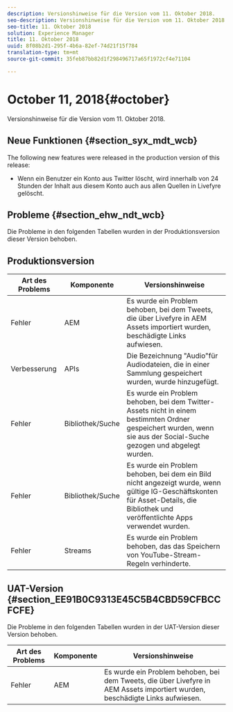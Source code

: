 ```yaml
---
description: Versionshinweise für die Version vom 11. Oktober 2018.
seo-description: Versionshinweise für die Version vom 11. Oktober 2018.
seo-title: 11. Oktober 2018
solution: Experience Manager
title: 11. Oktober 2018
uuid: 8f08b2d1-295f-4b6a-82ef-74d21f15f784
translation-type: tm+mt
source-git-commit: 35feb87bb82d1f298496717a65f1972cf4e71104

---
```



# October 11, 2018{#october}

Versionshinweise für die Version vom 11. Oktober 2018.

## Neue Funktionen {#section_syx_mdt_wcb}

The following new features were released in the production version of this release:

* Wenn ein Benutzer ein Konto aus Twitter löscht, wird innerhalb von 24 Stunden der Inhalt aus diesem Konto auch aus allen Quellen in Livefyre gelöscht.

## Probleme {#section_ehw_ndt_wcb}

Die Probleme in den folgenden Tabellen wurden in der Produktionsversion dieser Version behoben.

## Produktionsversion

| **Art des Problems** | **Komponente** | **Versionshinweise** |
|---|---|---|
| Fehler | AEM | Es wurde ein Problem behoben, bei dem Tweets, die über Livefyre in AEM Assets importiert wurden, beschädigte Links aufwiesen. |
| Verbesserung | APIs | Die Bezeichnung "Audio"für Audiodateien, die in einer Sammlung gespeichert wurden, wurde hinzugefügt. |
| Fehler | Bibliothek/Suche | Es wurde ein Problem behoben, bei dem Twitter-Assets nicht in einem bestimmten Ordner gespeichert wurden, wenn sie aus der Social-Suche gezogen und abgelegt wurden. |
| Fehler | Bibliothek/Suche | Es wurde ein Problem behoben, bei dem ein Bild nicht angezeigt wurde, wenn gültige IG-Geschäftskonten für Asset-Details, die Bibliothek und veröffentlichte Apps verwendet wurden. |
| Fehler | Streams | Es wurde ein Problem behoben, das das Speichern von YouTube-Stream-Regeln verhinderte. |

## UAT-Version {#section_EE91B0C9313E45C5B4CBD59CFBCCFCFE}

Die Probleme in den folgenden Tabellen wurden in der UAT-Version dieser Version behoben.

| **Art des Problems** | **Komponente** | **Versionshinweise** |
|---|---|---|
| Fehler | AEM | Es wurde ein Problem behoben, bei dem Tweets, die über Livefyre in AEM Assets importiert wurden, beschädigte Links aufwiesen. |


